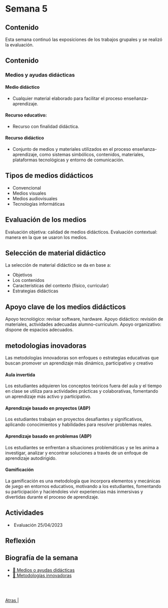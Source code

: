 # Semana 5

## Contenido
Esta semana continuó las exposiciones de los trabajos grupales y se realizó la evaluación.

## Contenido
### Medios y ayudas didácticas

#### Medio didáctico
- Cualquier material elaborado para facilitar el proceso enseñanza-aprendizaje.
#### Recurso educativo:
- Recurso con finalidad didáctica.
#### Recurso didáctico
- Conjunto de medios y materiales utilizados en el proceso enseñanza-aprendizaje, como sistemas simbólicos, contenidos, materiales, plataformas tecnológicas y entorno de comunicación.

## Tipos de medios didácticos
- Convencional
- Medios visuales
- Medios audiovisuales
- Tecnologías informáticas

## Evaluación de los medios
Evaluación objetiva: calidad de medios didácticos.
Evaluación contextual: manera en la que se usaron los medios.

## Selección de material didáctico
La selección de material didáctico se da en base a:

- Objetivos
- Los contenidos
- Características del contexto (físico, curricular)
- Estrategias didácticas

## Apoyo clave de los medios didácticos
Apoyo tecnológico: revisar software, hardware.
Apoyo didáctico: revisión de materiales, actividades adecuadas alumno-curriculum.
Apoyo organizativo: dispone de espacios adecuados.

## metodologias inovadoras
Las metodologías innovadoras son enfoques o estrategias educativas que buscan promover un aprendizaje más dinámico, participativo y creativo

#### Aula invertida
Los estudiantes adquieren los conceptos teóricos fuera del aula y el tiempo en clase se utiliza para actividades prácticas y colaborativas, fomentando un aprendizaje más activo y participativo.

#### Aprendizaje basado en proyectos (ABP)
Los estudiantes trabajan en proyectos desafiantes y significativos, aplicando conocimientos y habilidades para resolver problemas reales.

#### Aprendizaje basado en problemas (ABP)
Los estudiantes se enfrentan a situaciones problemáticas y se les anima a investigar, analizar y encontrar soluciones a través de un enfoque de aprendizaje autodirigido.

#### Gamificación 
La gamificación es una metodología que incorpora elementos y mecánicas de juego en entornos educativos, motivando a los estudiantes, fomentando su participación y haciéndoles vivir experiencias más inmersivas y divertidas durante el proceso de aprendizaje.

## Actividades
-  Evaluación 25/04/2023
## Reflexión

## Biografía de la semana
- [🎴 Medios o ayudas didácticas](https://drive.google.com/file/d/1mO316ZUAxsQBc7-rY1JSjbC4VWd_vUQd/view?usp=sharing)
- [🎴 Metodologías innovadoras](https://drive.google.com/file/d/1C7NkxdY2t7nTqqBwtUurmUZwI31nb_bL/view?usp=sharing)

<br>
<br>

[Atras  ](/unidad1/semana4.md)
|
